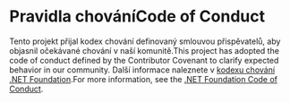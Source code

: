 # <a name="code-of-conduct"></a><span data-ttu-id="8e8c7-101">Pravidla chování</span><span class="sxs-lookup"><span data-stu-id="8e8c7-101">Code of Conduct</span></span>

<span data-ttu-id="8e8c7-102">Tento projekt přijal kodex chování definovaný smlouvou přispěvatelů, aby objasnil očekávané chování v naší komunitě.</span><span class="sxs-lookup"><span data-stu-id="8e8c7-102">This project has adopted the code of conduct defined by the Contributor Covenant to clarify expected behavior in our community.</span></span>
<span data-ttu-id="8e8c7-103">Další informace naleznete v [kodexu chování .NET Foundation](https://dotnetfoundation.org/code-of-conduct).</span><span class="sxs-lookup"><span data-stu-id="8e8c7-103">For more information, see the [.NET Foundation Code of Conduct](https://dotnetfoundation.org/code-of-conduct).</span></span>
